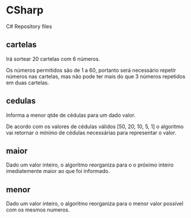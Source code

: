 # CSharp
C# Repository files

  <h2>cartelas</h2> 
  Irá sortear 20 cartelas com 6 números.
  
  Os números permitidos são de 1 a 60, portanto será necessário repetir números nas cartelas, mas não pode ter mais do que 3 números repetidos em duas cartelas.
  
  <h2>cedulas</h2> 
  Informa a menor qtde de cédulas para um dado valor.
  
  De acordo com os valores de cédulas válidos [50, 20, 10, 5, 1] o algoritmo vai retornar o mínimo de cédulas necessárias para representar o valor.
  
  <h2>maior</h2> 
  Dado um valor inteiro, o algoritmo reorganiza para o o próximo inteiro imediatemente maior ao que foi informado.
  
  <h2>menor</h2> 
  Dado um valor inteiro, o algoritmo reorganiza para o menor valor possível com os mesmos numeros.
  
  
  
   
  
